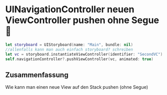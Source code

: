 # UINavigationController neuen ViewController pushen ohne Segue 🥞

```swift
let storyboard = UIStoryboard(name: "Main", bundle: nil)
//allenfalls kann man auch einfach storyboard? schreiben
let vc = storyboard.instantiateViewController(identifier: "SecondVC")
self.navigationController?.pushViewController(vc, animated: true)
```

## Zusammenfassung
Wie kann man einen neue View auf den Stack pushen (ohne Segue)
